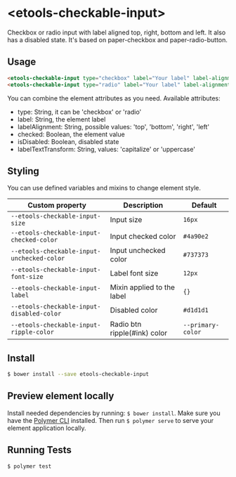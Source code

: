 # \<etools-checkable-input\>

Checkbox or radio input with label aligned top, right, bottom and left.
It also has a disabled state. It's based on paper-checkbox and paper-radio-button.

## Usage
```html
<etools-checkable-input type="checkbox" label="Your label" label-alignment="top" checked="true" is-disabled="true" label-text-transform="capitalize"></etools-checkable-input>
<etools-checkable-input type="radio" label="Your label" label-alignment="right" checked="true" is-disabled="false" label-text-transform="uppercase"></etools-checkable-input>
```

You can combine the element attributes as you need.
Available attributes:
* type: String, it can be 'checkbox' or 'radio'
* label: String, the element label
* labelAlignment: String, possible values: 'top', 'bottom', 'right', 'left'
* checked: Boolean, the element value
* isDisabled: Boolean, disabled state
* labelTextTransform: String, values: 'capitalize' or 'uppercase'

## Styling

You can use defined variables and mixins to change element style.

Custom property | Description | Default
----------------|-------------|----------
`--etools-checkable-input-size` | Input size | `16px`
`--etools-checkable-input-checked-color` | Input checked color | `#4a90e2`
`--etools-checkable-input-unchecked-color` | Input unchecked color | `#737373`
`--etools-checkable-input-font-size` | Label font size | `12px`
`--etools-checkable-input-label` | Mixin applied to the label | `{}`
`--etools-checkable-input-disabled-color` | Disabled color | `#d1d1d1`
`--etools-checkable-input-ripple-color` | Radio btn ripple(#ink) color | `--primary-color`

## Install
```bash
$ bower install --save etools-checkable-input
```

## Preview element locally
Install needed dependencies by running: `$ bower install`.
Make sure you have the [Polymer CLI](https://www.npmjs.com/package/polymer-cli) installed. Then run `$ polymer serve` to serve your element application locally.

## Running Tests

```
$ polymer test
```
